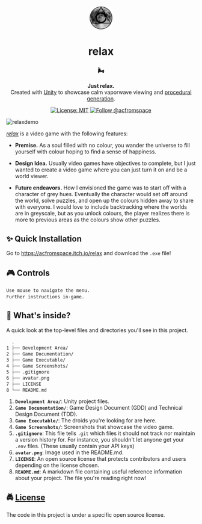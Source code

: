 <!-- HEADING -->

<p align="center">
  <img src="./avatar.png" width="60">
</p>
<h1 align="center">️relax</h1>

<!-- DESCRIPTION -->

<h3 align="center">
  <span role="img" aria-label="Wind Face">🌬️</span>
</h3>
<p align="center">
  <strong>Just relax.</strong><br>
  Created with <a href="https://unity3d.com/" target="_blank">Unity</a> to showcase calm vaporwave viewing and <a href="https://en.wikipedia.org/wiki/Procedural_generation" target="_blank">procedural generation</a>.
</p>

<!-- INFORMATION (Shields:IO) -->

<p align="center">
    <a href="https://github.com/acfromspace/relax/blob/master/LICENSE">
        <img src="https://img.shields.io/github/license/mashape/apistatus.svg"
            alt="License: MIT"></a>
    <a href="https://twitter.com/intent/follow?screen_name=acfromspace">
        <img src="https://img.shields.io/twitter/follow/acfromspace.svg?style=social&logo=twitter"
            alt="Follow @acfromspace"></a>
</p>

<!-- FEATURES -->

![relaxdemo](https://user-images.githubusercontent.com/10361542/45258492-614c5600-b36d-11e8-918b-e3df4c59005a.gif)

[*relax*](https://acfromspace.itch.io/relax) is a video game with the following features:

- **Premise.** As a soul filled with no colour, you wander the universe to fill yourself with colour hoping to find a sense of happiness.

- **Design Idea.** Usually video games have objectives to complete, but I just wanted to create a video game where you can just turn it on and be a world viewer.

- **Future endeavors.** How I envisioned the game was to start off with a character of grey hues. Eventually the character would set off around the world, solve puzzles, and open up the colours hidden away to share with everyone. I would love to include backtracking where the worlds are in greyscale, but as you unlock colours, the player realizes there is more to previous areas as the colours show other puzzles.

<!-- QUICK INSTALLATION -->

## <span role="img" aria-label="Sparkles">✨</span> Quick Installation

Go to <a href="https://acfromspace.itch.io/relax" target="_blank">https://acfromspace.itch.io/relax</a> and download the `.exe` file!

<!-- IN-DEPTH GUIDE -->

## <span role="img" aria-label="Video Game">🎮</span> Controls

```txt
Use mouse to navigate the menu.
Further instructions in-game.
```

<!-- WHAT'S INSIDE? -->

## <span role="img" aria-label="Thinking Face">🤔</span> What's inside?

A quick look at the top-level files and directories you'll see in this project.

```
  .
1 ├── Development Area/
2 ├── Game Documentation/
3 ├── Game Executable/
4 ├── Game Screenshots/
5 ├── .gitignore
6 ├── avatar.png
7 ├── LICENSE   
8 └── README.md
```

1.  **`Development Area/`**: Unity project files.
2.  **`Game Documentation/`**: Game Design Document (GDD) and Technical Design Document (TDD).
3.  **`Game Executable/`**: The droids you're looking for are here.
4.  **`Game Screenshots/`**: Screenshots that showcase the video game.
5.  **`.gitignore`**: This file tells `.git` which files it should not track nor maintain a version history for. For instance, you shouldn't let anyone get your `.env` files. (These usually contain your API keys)
6.  **`avatar.png`**: Image used in the README.md.
7.  **`LICENSE`**: An open source license that protects contributors and users depending on the license chosen.
8.  **`README.md`**: A markdown file containing useful reference information about your project. The file you're reading right now!

<!-- LICENSE -->

## <span role="img" aria-label="Oncoming Police Car">🚔</span> [License](LICENSE)

The code in this project is under a specific open source license.
